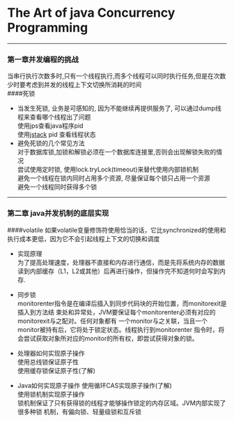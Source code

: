 # The Art of java Concurrency Programming
***
### 第一章并发编程的挑战    
当串行执行次数多时,只有一个线程执行,而多个线程可以同时执行任务,但是在次数少时要考虑到并发的线程上下文切换所消耗的时间  
####死锁  

- 当发生死锁, 业务是可感知的, 因为不能继续再提供服务了, 可以通过dump线程来查看哪个线程出了问题  
使用jps查看java程序pid  
使用[jstack](https://www.cnblogs.com/duanxz/p/5487576.html) pid 查看线程状态  
- 避免死锁的几个常见方法  
对于数据库锁,加锁和解锁必须在一个数据库连接里,否则会出现解锁失败的情况  
尝试使用定时锁, 使用lock.tryLock(timeout)来替代使用内部锁机制  
避免一个线程在锁内同时占用多个资源, 尽量保证每个锁只占用一个资源  
避免一个线程同时获得多个锁  
***
### 第二章 java并发机制的底层实现
####volatile
如果volatile变量修饰符使用恰当的话，它比synchronized的使用和执行成本更低，因为它不会引起线程上下文的切换和调度  

- 实现原理  
为了提高处理速度，处理器不直接和内存进行通信，而是先将系统内存的数据读到内部缓存（L1，L2或其他）后再进行操作，但操作完不知道何时会写到内存.  

- 同步锁  
 monitorenter指令是在编译后插入到同步代码块的开始位置，而monitorexit是插入到方法结
 束处和异常处，JVM要保证每个monitorenter必须有对应的monitorexit与之配对。任何对象都有
 一个monitor与之关联，当且一个monitor被持有后，它将处于锁定状态。线程执行到monitorenter
 指令时，将会尝试获取对象所对应的monitor的所有权，即尝试获得对象的锁。  
- 处理器如何实现原子操作  
 使用总线锁保证原子性  
 使用缓存锁保证原子性(了解)
- Java如何实现原子操作 
 使用循环CAS实现原子操作(了解)  
 使用锁机制实现原子操作  
 锁机制保证了只有获得锁的线程才能够操作锁定的内存区域。JVM内部实现了很多种锁
 机制，有偏向锁、轻量级锁和互斥锁  
